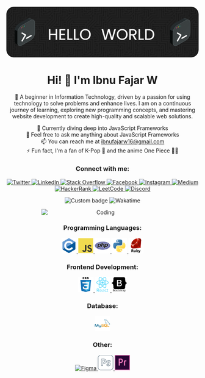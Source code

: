 <!-- Add your header image -->
<p align="center">
  <img src="./github-header-image.png" alt="Header Image">
</p>

<h1 align="center">Hi! 👋 I'm Ibnu Fajar W</h1>

<p align="center">
  🚀 A beginner in Information Technology, driven by a passion for using technology to solve problems and enhance lives. I am on a continuous journey of learning, exploring new programming concepts, and mastering website development to create high-quality and scalable web solutions.
</p>

<div align="center">
  🌱 Currently diving deep into JavaScript Frameworks<br>
  💬 Feel free to ask me anything about JavaScript Frameworks<br>
  📫 You can reach me at <a href="mailto:ibnufajarw16@gmail.com">ibnufajarw16@gmail.com</a><br>
  ⚡ Fun fact, I'm a fan of K-Pop 🎵 and the anime One Piece 🏴‍☠️
</div>

<h3 align="center">Connect with me:</h3>
<p align="center">
  <a href="https://twitter.com/mibnufajarw" target="_blank">
    <img src="https://raw.githubusercontent.com/rahuldkjain/github-profile-readme-generator/master/src/images/icons/Social/twitter.svg" alt="Twitter" width="30" height="30">
  </a>
  <a href="https://linkedin.com/in/mibnufajarw16" target="_blank">
    <img src="https://raw.githubusercontent.com/rahuldkjain/github-profile-readme-generator/master/src/images/icons/Social/linked-in-alt.svg" alt="LinkedIn" width="30" height="30">
  </a>
  <a href="https://stackoverflow.com/users/ibnu-fajar-w" target="_blank">
    <img src="https://raw.githubusercontent.com/rahuldkjain/github-profile-readme-generator/master/src/images/icons/Social/stack-overflow.svg" alt="Stack Overflow" width="30" height="30">
  </a>
  <a href="https://fb.com/ibnufajarw" target="_blank">
    <img src="https://raw.githubusercontent.com/rahuldkjain/github-profile-readme-generator/master/src/images/icons/Social/facebook.svg" alt="Facebook" width="30" height="30">
  </a>
  <a href="https://instagram.com/ibnufajar_w" target="_blank">
    <img src="https://raw.githubusercontent.com/rahuldkjain/github-profile-readme-generator/master/src/images/icons/Social/instagram.svg" alt="Instagram" width="30" height="30">
  </a>
  <a href="https://medium.com/@ibnufajarw16" target="_blank">
    <img src="https://raw.githubusercontent.com/rahuldkjain/github-profile-readme-generator/master/src/images/icons/Social/medium.svg" alt="Medium" width="30" height="30">
  </a>
  <a href="https://www.hackerrank.com/ibnufajarw16" target="_blank">
    <img src="https://raw.githubusercontent.com/rahuldkjain/github-profile-readme-generator/master/src/images/icons/Social/hackerrank.svg" alt="HackerRank" width="30" height="30">
  </a>
  <a href="https://www.leetcode.com/ibnufajarw16" target="_blank">
    <img src="https://raw.githubusercontent.com/rahuldkjain/github-profile-readme-generator/master/src/images/icons/Social/leet-code.svg" alt="LeetCode" width="30" height="30">
  </a>
  <a href="https://discord.gg/509687605139341322" target="_blank">
    <img src="https://raw.githubusercontent.com/rahuldkjain/github-profile-readme-generator/master/src/images/icons/Social/discord.svg" alt="Discord" width="30" height="30">
  </a>
</p>

<p align="center">
  <img href="https://codetime.dev" alt="Custom badge" src="https://img.shields.io/endpoint?style=flat&url=https%3A%2F%2Fapi.codetime.dev%2Fshield%3Fid%3D20966%26project%3D%26in%3D0">
  <img src="https://wakatime.com/badge/user/070faf3c-369b-4f80-8d64-c1649321109e.svg" alt="Wakatime">
</p>
</p>

<div align="center">
  <img style="display: block; margin: 0 auto;" alt="Coding" width="320" src="https://cdn.dribbble.com/users/594619/screenshots/2767908/hover-3.gif">
</div>

<h3 align="center">Programming Languages:</h3>
<p align="center">
  <a href="https://www.cprogramming.com/" target="_blank" rel="noreferrer">
    <img src="https://raw.githubusercontent.com/devicons/devicon/master/icons/c/c-original.svg" alt="C" width="40" height="40">
  </a>
  <a href="https://developer.mozilla.org/en-US/docs/Web/JavaScript" target="_blank" rel="noreferrer">
    <img src="https://raw.githubusercontent.com/devicons/devicon/master/icons/javascript/javascript-original.svg" alt="JavaScript" width="40" height="40">
  </a>
  <a href="https://www.php.net" target="_blank" rel="noreferrer">
    <img src="https://raw.githubusercontent.com/devicons/devicon/master/icons/php/php-original.svg" alt="PHP" width="40" height="40">
  </a>
  <a href="https://www.python.org" target="_blank" rel="noreferrer">
    <img src="https://raw.githubusercontent.com/devicons/devicon/master/icons/python/python-original.svg" alt="Python" width="40" height="40">
  </a>
  <a href="https://www.ruby-lang.org/" target="_blank" rel="noreferrer">
    <img src="https://raw.githubusercontent.com/devicons/devicon/master/icons/ruby/ruby-original-wordmark.svg" alt="Ruby" width="40" height="40">
  </a>
</p>

<h3 align="center">Frontend Development:</h3>
<p align="center">
  <a href="https://www.w3schools.com/css/" target="_blank" rel="noreferrer">
    <img src="https://raw.githubusercontent.com/devicons/devicon/master/icons/css3/css3-original-wordmark.svg" alt="CSS3" width="40" height="40">
  </a>
  <a href="https://reactjs.org/" target="_blank" rel="noreferrer">
    <img src="https://raw.githubusercontent.com/devicons/devicon/master/icons/react/react-original-wordmark.svg" alt="React" width="40" height="40">
  </a>
  <a href="https://getbootstrap.com/" target="_blank" rel="noreferrer">
    <img src="https://raw.githubusercontent.com/devicons/devicon/master/icons/bootstrap/bootstrap-plain-wordmark.svg" alt="Bootstrap" width="40" height="40">
  </a>
</p>

<h3 align="center">Database:</h3>
<p align="center">
  <a href="https://www.mysql.com/" target="_blank" rel="noreferrer">
    <img src="https://raw.githubusercontent.com/devicons/devicon/master/icons/mysql/mysql-original-wordmark.svg" alt="MySQL" width="40" height="40">
  </a>
</p>

<h3 align="center">Other:</h3>
<p align="center">
  <a href="https://www.figma.com/" target="_blank" rel="noreferrer">
    <img src="https://www.vectorlogo.zone/logos/figma/figma-icon.svg" alt="Figma" width="40" height="40">
  </a>
  <a href="https://www.adobe.com/products/photoshop.html" target="_blank" rel="noreferrer">
    <img src="https://raw.githubusercontent.com/devicons/devicon/master/icons/photoshop/photoshop-line.svg" alt="Photoshop" width="40" height="40">
  </a>
  <a href="https://www.adobe.com/products/premiere.html" target="_blank" rel="noreferrer">
    <img src="https://raw.githubusercontent.com/devicons/devicon/master/icons/premierepro/premierepro-original.svg" alt="Premiere Pro" width="40" height="40">
  </a>
</p>
